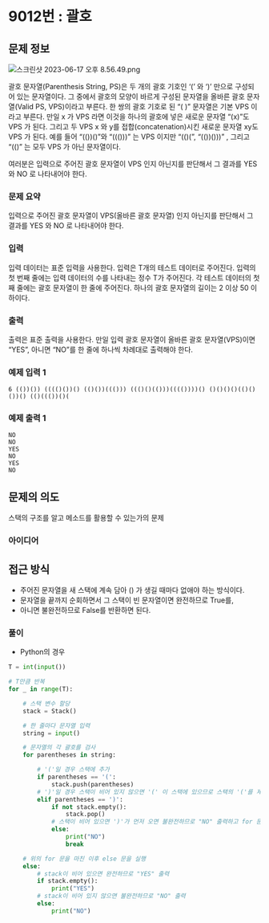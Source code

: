 # 9012번 : 괄호

## 문제 정보

![스크린샷 2023-06-17 오후 8.56.49.png](9012%E1%84%87%E1%85%A5%E1%86%AB%20%E1%84%80%E1%85%AA%E1%86%AF%E1%84%92%E1%85%A9%20fce461a071aa46508b81e2aee3b5ec31/%25EC%258A%25A4%25ED%2581%25AC%25EB%25A6%25B0%25EC%2583%25B7_2023-06-17_%25EC%2598%25A4%25ED%259B%2584_8.56.49.png)

괄호 문자열(Parenthesis String, PS)은 두 개의 괄호 기호인 ‘(’ 와 ‘)’ 만으로 구성되어 있는 문자열이다. 그 중에서 괄호의 모양이 바르게 구성된 문자열을 올바른 괄호 문자열(Valid PS, VPS)이라고 부른다. 한 쌍의 괄호 기호로 된 “( )” 문자열은 기본 VPS 이라고 부른다. 만일 x 가 VPS 라면 이것을 하나의 괄호에 넣은 새로운 문자열 “(x)”도 VPS 가 된다. 그리고 두 VPS x 와 y를 접합(concatenation)시킨 새로운 문자열 xy도 VPS 가 된다. 예를 들어 “(())()”와 “((()))” 는 VPS 이지만 “(()(”, “(())()))” , 그리고 “(()” 는 모두 VPS 가 아닌 문자열이다.

여러분은 입력으로 주어진 괄호 문자열이 VPS 인지 아닌지를 판단해서 그 결과를 YES 와 NO 로 나타내어야 한다.

### 문제 요약

입력으로 주어진 괄호 문자열이 VPS(올바른 괄호 문자열) 인지 아닌지를 판단해서 그 결과를 YES 와 NO 로 나타내어야 한다.

### 입력

입력 데이터는 표준 입력을 사용한다. 입력은 T개의 테스트 데이터로 주어진다. 입력의 첫 번째 줄에는 입력 데이터의 수를 나타내는 정수 T가 주어진다. 각 테스트 데이터의 첫째 줄에는 괄호 문자열이 한 줄에 주어진다. 하나의 괄호 문자열의 길이는 2 이상 50 이하이다.

### 출력

출력은 표준 출력을 사용한다. 만일 입력 괄호 문자열이 올바른 괄호 문자열(VPS)이면 “YES”, 아니면 “NO”를 한 줄에 하나씩 차례대로 출력해야 한다.

### 예제 입력 1

`6
(())())
(((()())()
(()())((()))
((()()(()))(((())))()
()()()()(()()())()
(()((())()(`

### 예제 출력 1

```
NO
NO
YES
NO
YES
NO
```

## 문제의 의도

스택의 구조를 알고 메소드를 활용할 수 있는가의 문제

### 아이디어

## 접근 방식

- 주어진 문자열을 새 스택에 계속 담아 () 가 생길 때마다 없애야 하는 방식이다.
- 문자열을 끝까지 순회하면서 그 스택이 빈 문자열이면 완전하므로 True를,
- 아니면 불완전하므로 False를 반환하면 된다.

### 풀이

- Python의 경우

```python
T = int(input())

# T만큼 반복
for _ in range(T):

    # 스택 변수 할당
    stack = Stack()

    # 한 줄마다 문자열 입력
    string = input()

    # 문자열의 각 괄호를 검사
    for parentheses in string:

        # '('일 경우 스택에 추가
        if parentheses == '(':
            stack.push(parentheses)
        # ')'일 경우 스택이 비어 있지 않으면 '(' 이 스택에 있으므로 스택의 '('를 제거
        elif parentheses == ')':
            if not stack.empty():
                stack.pop()
            # 스택이 비어 있으면 ')'가 먼저 오면 불완전하므로 "NO" 출력하고 for 문 탈출
            else:
                print("NO")
                break

    # 위의 for 문을 마친 이후 else 문을 실행
    else:
        # stack이 비어 있으면 완전하므로 "YES" 출력
        if stack.empty():
            print("YES")
        # stack이 비어 있지 않으면 불완전하므로 "NO" 출력
        else:
            print("NO")
```